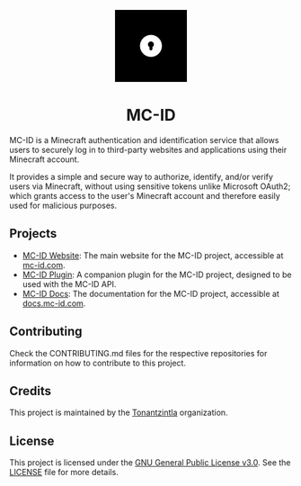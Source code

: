 <p align="center">
    <img alt="MC-ID" height="128px" src="website/static/assets/images/MC-ID.png">
</p>
<h1 align="center">MC-ID</h1>

MC-ID is a Minecraft authentication and identification service that allows users to securely log in to third-party websites and applications using their Minecraft account.

It provides a simple and secure way to authorize, identify, and/or verify users via Minecraft, without using sensitive tokens unlike Microsoft OAuth2; which grants access to the user's Minecraft account and therefore easily used for malicious purposes.

## Projects

- [MC-ID Website](website): The main website for the MC-ID project, accessible at [mc-id.com](https://mc-id.com).
- [MC-ID Plugin](plugin): A companion plugin for the MC-ID project, designed to be used with the MC-ID API.
- [MC-ID Docs](docs): The documentation for the MC-ID project, accessible at [docs.mc-id.com](https://docs.mc-id.com).

## Contributing

Check the CONTRIBUTING.md files for the respective repositories for information on how to contribute to this project.

## Credits

This project is maintained by the [Tonantzintla](https://github.com/Tonantzintla) organization.

## License

This project is licensed under the [GNU General Public License v3.0](https://www.gnu.org/licenses/gpl-3.0.en.html). See the [LICENSE](LICENSE) file for more details.
